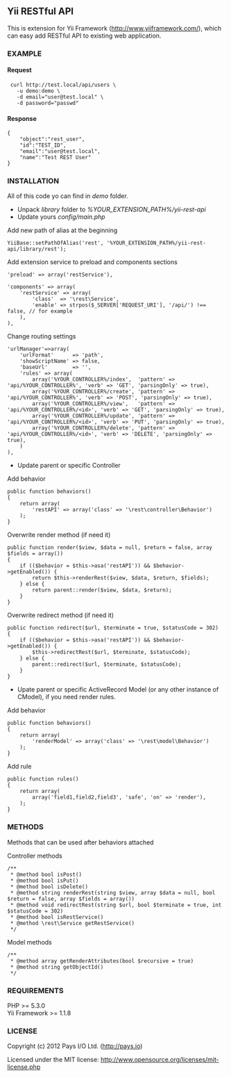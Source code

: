 ## Yii RESTful API

This is extension for Yii Framework (http://www.yiiframework.com/), which can easy add RESTful API to existing web application.

### EXAMPLE
#### Request
     curl http://test.local/api/users \
       -u demo:demo \
       -d email="user@test.local" \
       -d password="passwd"
#### Response
    {
        "object":"rest_user",
        "id":"TEST_ID",
        "email":"user@test.local",
        "name":"Test REST User"
    }

### INSTALLATION

All of this code yo can find in *demo* folder.

- Unpack *library* folder to *%YOUR_EXTENSION_PATH%/yii-rest-api*
- Update yours *config/main.php*

Add new path of alias at the beginning

    YiiBase::setPathOfAlias('rest', '%YOUR_EXTENSION_PATH%/yii-rest-api/library/rest');

Add extension service to preload and components sections

    'preload' => array('restService'),  

    'components' => array(  
        'restService' => array(  
            'class'  => '\rest\Service',  
            'enable' => strpos($_SERVER['REQUEST_URI'], '/api/') !== false, // for example
        ),  
    ),

Change routing settings

    'urlManager'=>array(
        'urlFormat'      => 'path',
        'showScriptName' => false,
        'baseUrl'        => '',
        'rules' => array(
            array('%YOUR_CONTROLLER%/index',  'pattern' => 'api/%YOUR_CONTROLLER%', 'verb' => 'GET', 'parsingOnly' => true),
            array('%YOUR_CONTROLLER%/create', 'pattern' => 'api/%YOUR_CONTROLLER%', 'verb' => 'POST', 'parsingOnly' => true),
            array('%YOUR_CONTROLLER%/view',   'pattern' => 'api/%YOUR_CONTROLLER%/<id>', 'verb' => 'GET', 'parsingOnly' => true),
            array('%YOUR_CONTROLLER%/update', 'pattern' => 'api/%YOUR_CONTROLLER%/<id>', 'verb' => 'PUT', 'parsingOnly' => true),
            array('%YOUR_CONTROLLER%/delete', 'pattern' => 'api/%YOUR_CONTROLLER%/<id>', 'verb' => 'DELETE', 'parsingOnly' => true),
        )
    ),

- Update parent or specific Controller

Add behavior

    public function behaviors()
    {
        return array(
            'restAPI' => array('class' => '\rest\controller\Behavior')
        );
    }

Overwrite render method (if need it)

    public function render($view, $data = null, $return = false, array $fields = array())
    {
        if (($behavior = $this->asa('restAPI')) && $behavior->getEnabled()) {
            return $this->renderRest($view, $data, $return, $fields);
        } else {
            return parent::render($view, $data, $return);
        }
    }

Overwrite redirect method (if need it)

    public function redirect($url, $terminate = true, $statusCode = 302)
    {
        if (($behavior = $this->asa('restAPI')) && $behavior->getEnabled()) {
            $this->redirectRest($url, $terminate, $statusCode);
        } else {
            parent::redirect($url, $terminate, $statusCode);
        }
    }

- Upate parent or specific ActiveRecord Model (or any other instance of CModel), if you need render rules.

Add behavior

    public function behaviors()
    {
        return array(
            'renderModel' => array('class' => '\rest\model\Behavior')
        );
    }

Add rule

    public function rules()
    {
        return array(            
            array('field1,field2,field3', 'safe', 'on' => 'render'),
        );
    }

### METHODS

Methods that can be used after behaviors attached

Controller methods

    /**
     * @method bool isPost()
     * @method bool isPut()
     * @method bool isDelete()
     * @method string renderRest(string $view, array $data = null, bool $return = false, array $fields = array())
     * @method void redirectRest(string $url, bool $terminate = true, int $statusCode = 302)
     * @method bool isRestService()
     * @method \rest\Service getRestService()
     */

Model methods

    /**
     * @method array getRenderAttributes(bool $recursive = true)
     * @method string getObjectId()
     */

### REQUIREMENTS

PHP >= 5.3.0  
Yii Framework >= 1.1.8

### LICENSE

Copyright (c) 2012 Pays I/O Ltd. (http://pays.io)

Licensed under the MIT license: http://www.opensource.org/licenses/mit-license.php

